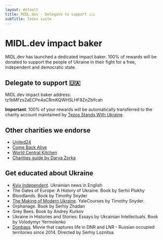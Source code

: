 ```yaml
---
layout: default
title: MIDL.dev - Delegate to support 🇺🇦
subTitle: Tezos suite
---
```


# MIDL.dev impact baker

MIDL.dev has launched a dedicated impact baker. 100% of rewards will be donated to support the people of Ukraine in their fight for a free, independent and democratic state.

## Delegate to support 🇺🇦

MIDL.dev impact baker address: tz1bMFzs2aECPn4aCRmKQWHSLHF8ZnZbYcah

**Important**: 100% of your rewards will be automatically transferred to the charity account maintained by [Tezos Stands With Ukraine](https://donate.tezos.org.ua). 


## Other charities we endorse

* [United24](https://u24.gov.ua)
* [Come Back Alive](https://savelife.in.ua/en/)
* [World Central Kitchen](https://wck.org/)
* [Charities guide by Darya Zorka](https://docs.google.com/document/d/1MfX2KELLj48EG2yI9PAIig_3dCacJEm6Iuql0sXXaR0/mobilebasic)

## Get educated about Ukraine

* [Kyiv Independent](https://savelife.in.ua/en/). Ukrainian news in English
* The Gates of Europe: A History of Ukraine. Book by Serhii Plokhy
* Bloodlands. Book by Timothy Snyder
* [The Making of Modern Ukraine](https://www.youtube.com/watch?v=bJczLlwp-d8&t=32s). YaleCourses by Timothy Snyder.
* Orphanage. Book by Serhiy Zhadan
* Grey Bees. Book by Andrey Kurkov
* Ukraine in Histories and Stories: Essays by Ukrainian Intellectuals. Book by Volodymyr Yermolenko
* [Donbass](https://www.imdb.com/title/tt8282042/). Movie that captures life in DNR and LNR - Russian occupied territories since 2014. Directed by Serhiy Loznitsa.


